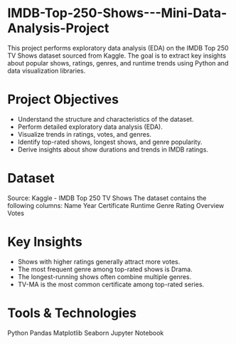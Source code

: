# IMDB-Top-250-Shows---Mini-Data-Analysis-Project
This project performs exploratory data analysis (EDA) on the IMDB Top 250 TV Shows dataset sourced from Kaggle. The goal is to extract key insights about popular shows, ratings, genres, and runtime trends using Python and data visualization libraries.

# Project Objectives
- Understand the structure and characteristics of the dataset.
- Perform detailed exploratory data analysis (EDA).
- Visualize trends in ratings, votes, and genres.
- Identify top-rated shows, longest shows, and genre popularity.
- Derive insights about show durations and trends in IMDB ratings.

# Dataset
Source: Kaggle - IMDB Top 250 TV Shows
The dataset contains the following columns:
Name
Year
Certificate
Runtime
Genre
Rating
Overview
Votes

# Key Insights
- Shows with higher ratings generally attract more votes.
- The most frequent genre among top-rated shows is Drama.
- The longest-running shows often combine multiple genres.
- TV-MA is the most common certificate among top-rated series.

# Tools & Technologies
Python
Pandas
Matplotlib
Seaborn
Jupyter Notebook
